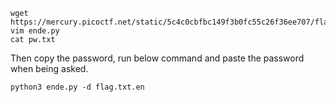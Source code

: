 ```
wget https://mercury.picoctf.net/static/5c4c0cbfbc149f3b0fc55c26f36ee707/flag.txt.en
vim ende.py
cat pw.txt
```
Then copy the password, run below command and paste the password when being asked.
```
python3 ende.py -d flag.txt.en
```
